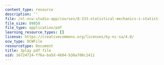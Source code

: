 ```yaml
---
content_type: resource
description: ''
file: /ol-ocw-studio-app/courses/8-333-statistical-mechanics-i-statistical-mechanics-of-particles-fall-2013/16724724ff6aba5d4b04b38a706c1411_6rn4q9mv4jQ.pdf
file_size: 89858
file_type: application/pdf
learning_resource_types: []
license: https://creativecommons.org/licenses/by-nc-sa/4.0/
ocw_type: OCWFile
resourcetype: Document
title: 3play pdf file
uid: 16724724-ff6a-ba5d-4b04-b38a706c1411
---
```

